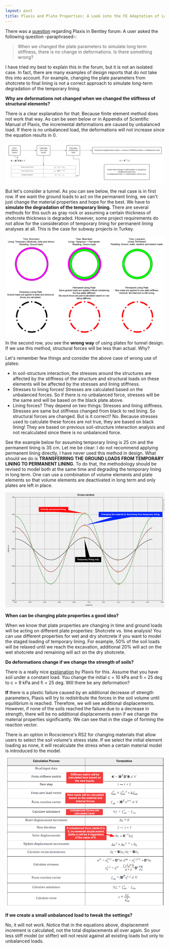 ```yaml
---
layout: post
title: Plaxis and Plate Properties: A Look into the FE Adaptation of Long Term Stiffness Changes
---
```


There was a [question](https://communities.bentley.com/products/geotech-analysis/f/plaxis-soilvision-forum/209838/diaphragm-wall-movement-due-to-reduction-of-stiffness/636050#636050) regarding Plaxis in Bentley forum: A user asked the following question -paraphrased-:

> When we changed the plate parameters to simulate long term stiffness, there is no change in deformations. Is there something wrong?

I have tried my best to explain this in the forum, but it is not an isolated case. In fact, there are many examples of design reports that do not take this into account. For example, changing the plate parameters from shotcrete to final lining is not a correct approach to simulate long-term degradation of the temporary lining.

**Why are deformations not changed when we changed the stiffness of structural elements?**

There is a clear explanation for that: Because finite element method does not work that way. As can be seen below or in Appendix of Scientific Manual of Plaxis, the incremental deformations are caused by unbalanced load. If there is no unbalanced load, the deformations will not increase since the equation results in 0.

![Load Procedure in Finite Element](/images/1614286024541-1619901469706.png)

But let's consider a tunnel. As you can see below, the real case is in first row. If we want the ground loads to act on the permanent lining, we can't just change the material properties and hope for the best. We have to **simulate the degradation of the temporary lining.** There are several methods for this such as gray rock or assuming a certain thickness of shotcrete thickness is degraded. However, some project requirements do not allow for the consideration of temporary lining for permanent lining analyses at all. This is the case for subway projects in Turkey.

![Plates](/images/1614287907556)

In the second row, you see the **wrong way** of using plates for tunnel design. If we use this method, structural forces will be less than actual. Why?

Let's remember few things and consider the above case of wrong use of plates:

- In soil-structure interaction, the stresses around the structures are affected by the stiffness of the structure and structural loads on these elements will be affected by the stresses and lining stiffness.
- Stresses to lining forces! Stresses are calculated based on the unbalanced forces. So if there is no unbalanced force, stresses will be the same and will be based on the black plate above.
- Lining forces? They depend on two things: Stresses and lining stiffness. Stresses are same but stiffness changed from black to red lining. So structural forces are changed. But is it correct? No. Because stresses used to calculate these forces are not true, they are based on black lining! They are based on previous soil-structure interaction analysis and not recalculated since there is no unbalanced force.

See the example below for assuming temporary lining is 25 cm and the permanent lining is 35 cm. Let me be clear: I do not recommend applying permanent lining directly, I have never used this method in design. What should we do is **TRANSFERRING THE GROUND LOADS FROM TEMPORARY LINING TO PERMANENT LINING.** To do that, the methodology should be revised to model both at the same time and degrading the temporary lining in long term. One can use a combination of volume elements and plate elements so that volume elements are deactivated in long term and only plates are left in place.

![Moment Distribution](/images/1614288406973)

**When can be changing plate properties a good idea?**

When we know that plate properties are changing in time and ground loads will be acting on different plate properties: Shotcrete vs. time analysis! You can use different properties for wet and dry shotcrete if you want to model the staged loading of temporary lining. For example, 50% of the soil loads will be relaxed until we reach the excavation, additional 20% will act on the wet shotcrete and remaining will act on the dry shotcrete.

**Do deformations change if we change the strength of soils?**

There is a really nice [explanation](https://communities.bentley.com/products/geotech-analysis/w/plaxis-soilvision-wiki/45962/reduction-of-stiffness-does-not-lead-to-a-change-in-displacements) by Plaxis for this. Assume that you have soil under a constant load. You change the initial c = 10 kPa and fi = 25 deg to c = 9 kPa and fi = 25 deg. Will there be any deformation?

**If** there is a plastic failure caused by an additional decrease of strength parameters, Plaxis will try to redistribute the forces in the soil volume until equilibrium is reached. Therefore, we will see additional displacements. However, if none of the soils reached the failure due to a decrease in strength, there will be no additional displacements even if we change the material properties significantly. We can see that in the stage of forming the reaction vector.

There is an option in Rocscience's RS2 for changing materials that allow users to select the soil volume's stress state. If we select the initial element loading as none, it will recalculate the stress when a certain material model is introduced to the model.

![FEM Procedure](/images/1614286906765)

**If we create a small unbalanced load to tweak the settings?**

No, it will not work. Notice that in the equations above, displacement increment is calculated, not the total displacements all over again. So your less stiff model (or stiffer) will not resist against all existing loads but only to unbalanced loads.
